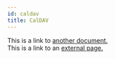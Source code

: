 ```yaml
---
id: caldav
title: CalDAV
---
```


This is a link to [another document.](google_tasks.md)  
This is a link to an [external page.](http://www.example.com)
